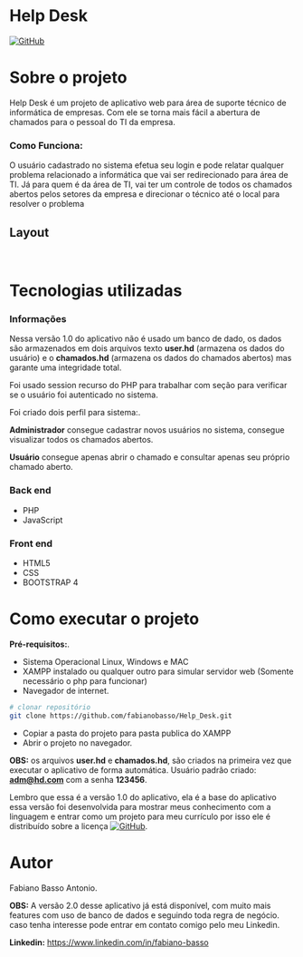 # Help Desk

[![GitHub](https://img.shields.io/github/license/fabianobasso/Jogo_De_Xadrez)](https://github.com/fabianobasso/Help_Desk/blob/master/LICENSE) 

# Sobre o projeto

Help Desk é um projeto de aplicativo web para área de suporte técnico  de informática de empresas. Com ele se torna mais fácil a abertura de chamados para o pessoal do TI da empresa.

### Como Funciona:
O usuário cadastrado no sistema efetua seu login e pode relatar qualquer problema relacionado a informática que vai ser redirecionado para área de TI. 
Já para quem é da área de TI, vai ter um controle de todos os chamados abertos pelos setores da empresa e direcionar o técnico até o local para resolver o problema


## Layout



&nbsp;
&nbsp;
# Tecnologias utilizadas

### Informações
Nessa versão 1.0 do aplicativo não é usado um banco de dado, os dados são armazenados em dois arquivos texto **user.hd** (armazena os dados do usuário) e o **chamados.hd** (armazena os dados do chamados abertos) mas garante uma integridade total.

Foi usado session recurso do PHP para trabalhar com seção para verificar se o usuário foi autenticado no sistema.

Foi criado dois perfil para sistema:.

**Administrador** consegue cadastrar novos usuários no sistema, consegue visualizar todos os chamados abertos.

**Usuário** consegue apenas abrir o chamado e consultar apenas seu próprio chamado aberto.


### Back end
- PHP
- JavaScript

### Front end
- HTML5
- CSS
- BOOTSTRAP 4

# Como executar o projeto

**Pré-requisitos:**. 
- Sistema Operacional Linux, Windows e MAC
- XAMPP instalado ou qualquer outro para simular servidor web (Somente necessário o php para funcionar)
- Navegador de internet.

```bash
# clonar repositório
git clone https://github.com/fabianobasso/Help_Desk.git
```
- Copiar a pasta do projeto para pasta publica do XAMPP
- Abrir o projeto no navegador.

**OBS:** os arquivos **user.hd** e **chamados.hd**, são criados na primeira vez que executar o aplicativo de forma automática.
Usuário padrão criado: **adm@hd.com** com a senha **123456**.

Lembro que essa é a versão 1.0 do aplicativo, ela é a base do aplicativo essa versão foi desenvolvida para mostrar meus conhecimento com a linguagem e entrar como um projeto para meu currículo por isso ele é distribuído sobre a licença [![GitHub](https://img.shields.io/github/license/fabianobasso/Jogo_De_Xadrez)](https://github.com/fabianobasso/Help_Desk/blob/master/LICENSE).

# Autor

Fabiano Basso Antonio.

**OBS:** A versão 2.0 desse aplicativo já está disponível, com muito mais features com uso de banco de dados e seguindo toda regra de negócio. caso tenha interesse pode entrar em contato comigo pelo meu Linkedin.

**Linkedin:** https://www.linkedin.com/in/fabiano-basso

 
